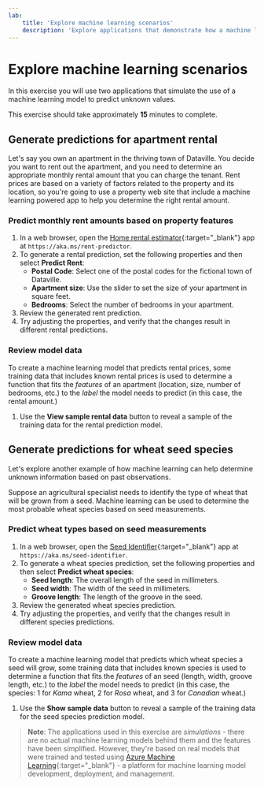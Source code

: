 ```yaml
---
lab:
    title: 'Explore machine learning scenarios'
    description: 'Explore applications that demonstrate how a machine learning model can help you predict unknown information.'
---
```


# Explore machine learning scenarios

In this exercise you will use two applications that simulate the use of a machine learning model to predict unknown values.

This exercise should take approximately **15** minutes to complete.

## Generate predictions for apartment rental

Let's say you own an apartment in the thriving town of Dataville. You decide you want to rent out the apartment, and you need to determine an appropriate monthly rental amount that you can charge the tenant. Rent prices are based on a variety of factors related to the property and its location, so you're going to use a property web site that include a machine learning powered app to help you determine the right rental amount.

### Predict monthly rent amounts based on property features

1. In a web browser, open the [Home rental estimator](https://aka.ms/rent-predictor){:target="_blank"} app at `https://aka.ms/rent-predictor`.
1. To generate a rental prediction, set the following properties and then select **Predict Rent**:
    - **Postal Code**: Select one of the postal codes for the fictional town of Dataville.
    - **Apartment size**: Use the slider to set the size of your apartment in square feet.
    - **Bedrooms**: Select the number of bedrooms in your apartment.
1. Review the generated rent prediction.
1. Try adjusting the properties, and verify that the changes result in different rental predictions.

### Review model data

To create a machine learning model that predicts rental prices, some training data that includes known rental prices is used to determine a function that fits the *features* of an apartment (location, size, number of bedrooms, etc.) to the *label* the model needs to predict (in this case, the rental amount.)

1. Use the **View sample rental data** button to reveal a sample of the training data for the rental prediction model.

## Generate predictions for wheat seed species

Let's explore another example of how machine learning can help determine unknown information based on past observations.

Suppose an agricultural specialist needs to identify the type of wheat that will be grown from a seed. Machine learning can be used to determine the most probable wheat species based on seed measurements.

### Predict wheat types based on seed measurements

1. In a web browser, open the [Seed Identifier](https://aka.ms/seed-identifier){:target="_blank"} app at `https://aka.ms/seed-identifier`.
1. To generate a wheat species prediction, set the following properties and then select **Predict wheat species**:
    - **Seed length**: The overall length of the seed in millimeters.
    - **Seed width**: The width of the seed in millimeters.
    - **Groove length**: The length of the groove in the seed.
1. Review the generated wheat species prediction.
1. Try adjusting the properties, and verify that the changes result in different species predictions.

### Review model data

To create a machine learning model that predicts which wheat species a seed will grow, some training data that includes known species is used to determine a function that fits the *features* of an seed (length, width, groove length, etc.) to the *label* the model needs to predict (in this case, the species: 1 for *Kama* wheat, 2 for *Rosa* wheat, and 3 for *Canadian* wheat.)

1. Use the **Show sample data** button to reveal a sample of the training data for the seed species prediction model.

> **Note**: The applications used in this exercise are *simulations* - there are no actual machine learning models behind them and the features have been simplified. However, they're based on real models that were trained and tested using [Azure Machine Learning](https://azure.microsoft.com/products/machine-learning/){:target="_blank"} - a platform for machine learning model development, deployment, and management.

